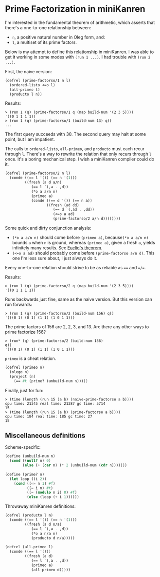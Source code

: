 # Prime Factorization in miniKanren

I'm interested in the fundamental theorem of arithmetic, which asserts that there's a one-to-one relationship between:
- `n`, a positive natural number in Oleg form, and:
- `l`, a multiset of its prime factors.

Below is my attempt to define this relationship in miniKanren. I was able to get it working in some modes with `(run 1 ...)`. I had trouble with `(run 2 ...)`.

First, the naive version:
```scheme
(defrel (prime-factorso/1 n l)
  (ordered-listo <=o l)
  (all-primeo l)
  (producto l n))
```
Results:
```
> (run 1 (q) (prime-factorso/1 q (map build-num '(2 3 5))))
'((0 1 1 1 1))
> (run 1 (q) (prime-factorso/1 (build-num 13) q))
...
```
The first query succeeds with 30. The second query may halt at some point, but I am impatient.

The calls to `ordered-listo`, `all-primeo`, and `producto` must each recur through `l`. There's a way to rewrite the relation that only recurs through `l` once. It's a boring mechanical step. I wish a miniKanren compiler could do it.
```scheme
(defrel (prime-factorso/2 n l)
  (conde ((== l '()) (== n '(1)))
         ((fresh (a d a/n)
            (== l `(,a . ,d))
            (*o a a/n n)
            (primeo a)
            (conde ((== d '()) (== n a))
                   ((fresh (ad dd)
                      (== d `(,ad . ,dd))
                      (<=o a ad)
                      (prime-factorso/2 a/n d))))))))
```

Some quick and dirty conjunction analysis:
- `(*o a a/n n)` should come before `(primeo a)`, because`(*o a a/n n)` bounds `a` when `n` is ground, whereas `(primeo a)`, given a fresh `a`, yields infinitely many results. See [Euclid's theorem](https://en.wikipedia.org/wiki/Euclid%27s_theorem).
- `(<=o a ad)` should probably come before `(prime-factorso a/n d)`. This one I'm less sure about, I just always do it.

Every one-to-one relation should strive to be as reliable as `==` and `=/=`.

Results:
```
> (run 1 (q) (prime-factorso/2 q (map build-num '(2 3 5))))
'((0 1 1 1 1))
```
Runs backwards just fine, same as the naive version. But this version can run forwards:
```
> (run 1 (q) (prime-factorso/2 (build-num 156) q))
'(((0 1) (0 1) (1 1) (1 0 1 1)))
```
The prime factors of 156 are 2, 2, 3, and 13. Are there any other ways to prime factorize 156?
```
> (run* (q) (prime-factorso/2 (build-num 156) 
q))
'(((0 1) (0 1) (1 1) (1 0 1 1)))
```

`primeo` is a cheat relation.

```scheme
(defrel (primeo n)
  (olego n)
  (project (n)
    (== #t (prime? (unbuild-num n)))))
```

Finally, just for fun:
```
> (time (length (run 15 (a b) (naive-prime-factorso a b))))
cpu time: 21345 real time: 21387 gc time: 5714
15
> (time (length (run 15 (a b) (prime-factorso a b))))
cpu time: 184 real time: 185 gc time: 27
15
```



## Miscellaneous definitions

Scheme-specific:
```scheme
(define (unbuild-num n)
  (cond ((null? n) 0)
        (else (+ (car n) (* 2 (unbuild-num (cdr n)))))))
        
(define (prime? n)
  (let loop ((i 2))
    (cond ((<= n 1) #f)
          ((= i n) #t)
          ((= (modulo n i) 0) #f)
          (else (loop (+ i 1))))))
```

Throwaway miniKanren definitions:
```scheme
(defrel (producto l n)
  (conde ((== l '()) (== n '(1)))
         ((fresh (a d n/a)
            (== l `(,a . ,d))
            (*o a n/a n)
            (producto d n/a)))))
            
(defrel (all-primeo l)
  (conde ((== l '()))
         ((fresh (a d)
            (== l `(,a . ,d))
            (primeo a)
            (all-primeo d)))))
```
